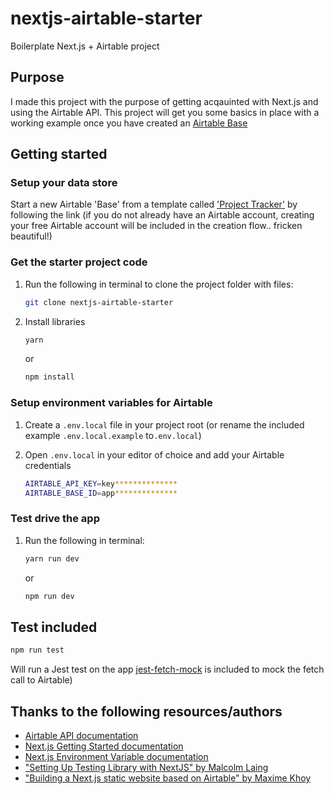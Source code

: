 # nextjs-airtable-starter

Boilerplate Next.js + Airtable project

## Purpose

I made this project with the purpose of getting acqauinted with Next.js and
using the Airtable API. This project will get you some basics in place with a
working example once you have created an [Airtable Base](#airtable-base)

## Getting started

### Setup your data store

Start a new Airtable 'Base' from a template called
['Project Tracker'](https://airtable.com/templates/featured/expZJgLA5YjprHz55/project-tracker)
by following the link (if you do not already have an Airtable account, creating
your free Airtable account will be included in the creation flow.. fricken
beautiful!)

### Get the starter project code

1.  Run the following in terminal to clone the project folder with files:

    ```bash
    git clone nextjs-airtable-starter
    ```

2.  Install libraries

    ```bash
    yarn
    ```

    or

    ```bash
    npm install
    ```

### Setup environment variables for Airtable

1. Create a `.env.local` file in your project root (or rename the included
   example `.env.local.example` to`.env.local`)

2. Open `.env.local` in your editor of choice and add your Airtable credentials

   ```bash
   AIRTABLE_API_KEY=key**************
   AIRTABLE_BASE_ID=app**************
   ```

### Test drive the app

1.  Run the following in terminal:

    ```bash
    yarn run dev
    ```

    or

    ```bash
    npm run dev
    ```

## Test included

```bash
npm run test
```

Will run a Jest test on the app
[jest-fetch-mock](https://www.npmjs.com/package/jest-fetch-mock) is included to
mock the fetch call to Airtable)

## Thanks to the following resources/authors

- [Airtable API documentation](https://airtable.com/api)
- [Next.js Getting Started documentation](https://nextjs.org/docs/getting-started)
- [Next.js Environment Variable documentation](https://nextjs.org/docs/basic-features/environment-variables)
- ["Setting Up Testing Library with NextJS" by Malcolm Laing ](https://medium.com/frontend-digest/setting-up-testing-library-with-nextjs-a9702cbde32d)
- ["Building a Next.js static website based on Airtable" by Maxime Khoy](https://humble.dev/building-a-next-js-static-website-based-on-airtable)
